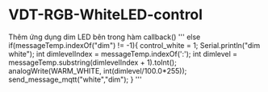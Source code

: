 # VDT-RGB-WhiteLED-control

Thêm ứng dụng dim LED bên trong hàm callback()
'''
    else if(messageTemp.indexOf("dim") != -1){
    control_white = 1;
    Serial.println("dim white");
    int dimlevelIndex = messageTemp.indexOf(':');
    int dimlevel = messageTemp.substring(dimlevelIndex + 1).toInt();
    analogWrite(WARM_WHITE, int(dimlevel/100.0*255));
    send_message_mqtt("white","dim");
    }
'''


